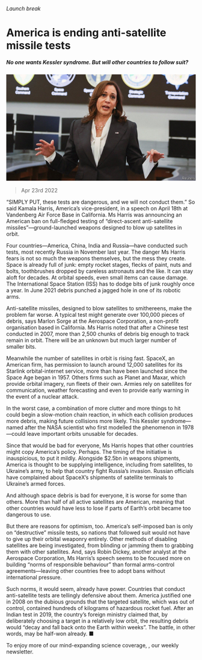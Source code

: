 ###### Launch break

# America is ending anti-satellite missile tests 

##### No one wants Kessler syndrome. But will other countries to follow suit? 

![image](images/20220423_stp501.jpg) 

> Apr 23rd 2022 

“SIMPLY PUT, these tests are dangerous, and we will not conduct them.” So said Kamala Harris, America’s vice-president, in a speech on April 18th at Vandenberg Air Force Base in California. Ms Harris was announcing an American ban on full-fledged testing of “direct-ascent anti-satellite missiles”—ground-launched weapons designed to blow up satellites in orbit.

Four countries—America, China, India and Russia—have conducted such tests, most recently Russia in November last year. The danger Ms Harris fears is not so much the weapons themselves, but the mess they create. Space is already full of junk: empty rocket stages, flecks of paint, nuts and bolts, toothbrushes dropped by careless astronauts and the like. It can stay aloft for decades. At orbital speeds, even small items can cause damage. The International Space Station (ISS) has to dodge bits of junk roughly once a year. In June 2021 debris punched a jagged hole in one of its robotic arms.


Anti-satellite missiles, designed to blow satellites to smithereens, make the problem far worse. A typical test might generate over 100,000 pieces of debris, says Marlon Sorge at the Aerospace Corporation, a non-profit organisation based in California. Ms Harris noted that after a Chinese test conducted in 2007, more than 2,500 chunks of debris big enough to track remain in orbit. There will be an unknown but much larger number of smaller bits.

Meanwhile the number of satellites in orbit is rising fast. SpaceX, an American firm, has permission to launch around 12,000 satellites for its Starlink orbital-internet service, more than have been launched since the Space Age began in 1957. Others firms such as Planet and Maxar, which provide orbital imagery, run fleets of their own. Armies rely on satellites for communication, weather forecasting and even to provide early warning in the event of a nuclear attack.

In the worst case, a combination of more clutter and more things to hit could begin a slow-motion chain reaction, in which each collision produces more debris, making future collisions more likely. This Kessler syndrome—named after the NASA scientist who first modelled the phenomenon in 1978—could leave important orbits unusable for decades.

Since that would be bad for everyone, Ms Harris hopes that other countries might copy America’s policy. Perhaps. The timing of the initiative is inauspicious, to put it mildly. Alongside $2.5bn in weapons shipments, America is thought to be supplying intelligence, including from satellites, to Ukraine’s army, to help that country fight Russia’s invasion. Russian officials have complained about SpaceX’s shipments of satellite terminals to Ukraine’s armed forces.

And although space debris is bad for everyone, it is worse for some than others. More than half of all active satellites are American, meaning that other countries would have less to lose if parts of Earth’s orbit became too dangerous to use.

But there are reasons for optimism, too. America’s self-imposed ban is only on “destructive” missile tests, so nations that followed suit would not have to give up their orbital weaponry entirely. Other methods of disabling satellites are being investigated, from blinding or jamming them to grabbing them with other satellites. And, says Robin Dickey, another analyst at the Aerospace Corporation, Ms Harris’s speech seems to be focused more on building “norms of responsible behaviour” than formal arms-control agreements—leaving other countries free to adopt bans without international pressure.

Such norms, it would seem, already have power. Countries that conduct anti-satellite tests are tellingly defensive about them. America justified one in 2008 on the dubious grounds that the targeted satellite, which was out of control, contained hundreds of kilograms of hazardous rocket fuel. After an Indian test in 2019, the country’s foreign ministry claimed that, by deliberately choosing a target in a relatively low orbit, the resulting debris would “decay and fall back onto the Earth within weeks”. The battle, in other words, may be half-won already. ■

To enjoy more of our mind-expanding science coverage, , our weekly newsletter.

